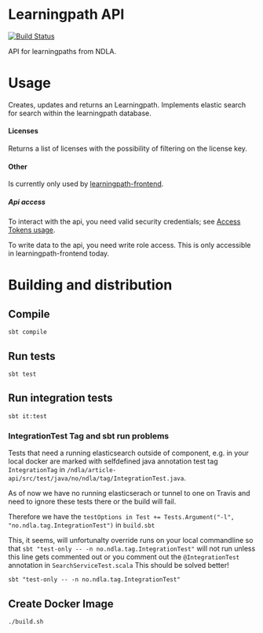 # Learningpath API
 [![Build Status](https://travis-ci.org/NDLANO/learningpath-api.svg?branch=master)](https://travis-ci.org/NDLANO/learningpath-api)

API for learningpaths from NDLA.

# Usage
Creates, updates and returns an Learningpath. Implements elastic search for search within the learningpath database.

#### Licenses
Returns a list of licenses with the possibility of filtering on the license key.

#### Other
Is currently only used by [learningpath-frontend](https://learningpath-frontend.staging.api.ndla.no).

##### Api access
To interact with the api, you need valid security credentials; see [Access Tokens usage](https://github.com/NDLANO/auth/blob/master/README.md).

To write data to the api, you need write role access. This is only accessible in learningpath-frontend today.

# Building and distribution

## Compile
    sbt compile

## Run tests
    sbt test

## Run integration tests
    sbt it:test

### IntegrationTest Tag and sbt run problems
Tests that need a running elasticsearch outside of component, e.g. in your local docker are marked with selfdefined java
annotation test tag  ```IntegrationTag``` in ```/ndla/article-api/src/test/java/no/ndla/tag/IntegrationTest.java```.

As of now we have no running elasticserach or tunnel to one on Travis and need to ignore these tests there or the build will fail.  

Therefore we have the
 ```testOptions in Test += Tests.Argument("-l", "no.ndla.tag.IntegrationTest")``` in ```build.sbt```

This, it seems, will unfortunalty override runs on your local commandline so that ```sbt "test-only -- -n no.ndla.tag.IntegrationTest"```
 will not run unless this line gets commented out or you comment out the ```@IntegrationTest``` annotation in ```SearchServiceTest.scala```
 This should be solved better!

    sbt "test-only -- -n no.ndla.tag.IntegrationTest"


## Create Docker Image
    ./build.sh
